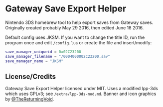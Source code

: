 # Gateway Save Export Helper

Nintendo 3DS homebrew tool to help export saves from Gateway saves. Originally created probably May 29 2016, then edited June 18 2016.

Default config uses JKSM. If you want to change the title ID, run the program once and edit `/config.lua` or create the file and insert/modify:

```lua
save_manager_uniqueid = 0x02C23200
save_manager_filename = "/0004000002C23200.sav"
save_manager_name = "JKSM"
```

## License/Credits
Gateway Save Export Helper licensed under MIT. Uses a modified lpp-3ds which uses GPLv3; see `/extra/lpp-3ds-mod.md`. Banner and icon graphics by [@TheReturningVoid](https://github.com/TheReturningVoid).
